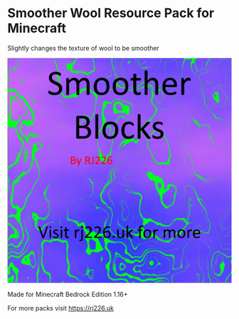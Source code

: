 # Smoother Wool Resource Pack for Minecraft

Slightly changes the texture of wool to be smoother

![Pack Icon](pack_icon.png)

Made for Minecraft Bedrock Edition 1.16+

For more packs visit <https://rj226.uk>
